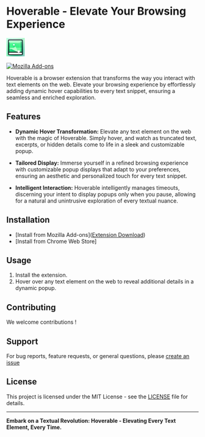 
# Hoverable - Elevate Your Browsing Experience

![Hoverable Icon](/assets/Icon.jpeg) <!-- Replace with the link to your extension icon -->

[![Mozilla Add-ons](https://img.shields.io/amo/v/hoverable)](https://addons.mozilla.org/firefox/addon/hoverable/) <!-- Replace with your actual add-on ID and link -->

Hoverable is a browser extension that transforms the way you interact with text elements on the web. Elevate your browsing experience by effortlessly adding dynamic hover capabilities to every text snippet, ensuring a seamless and enriched exploration.

## Features

- **Dynamic Hover Transformation:** Elevate any text element on the web with the magic of Hoverable. Simply hover, and watch as truncated text, excerpts, or hidden details come to life in a sleek and customizable popup.

- **Tailored Display:** Immerse yourself in a refined browsing experience with customizable popup displays that adapt to your preferences, ensuring an aesthetic and personalized touch for every text snippet.

- **Intelligent Interaction:** Hoverable intelligently manages timeouts, discerning your intent to display popups only when you pause, allowing for a natural and unintrusive exploration of every textual nuance.

## Installation

- [Install from Mozilla Add-ons]([Extension Download](https://addons.mozilla.org/en-GB/firefox/addon/hoverable/)) <!-- Replace with the actual link to your extension on Mozilla Add-ons -->
- [Install from Chrome Web Store] <!-- Replace with the actual link to your extension on Chrome Web Store -->

## Usage

1. Install the extension.
2. Hover over any text element on the web to reveal additional details in a dynamic popup.

## Contributing

We welcome contributions !

## Support

For bug reports, feature requests, or general questions, please [create an issue](https://github.com/mohamed-arradi/hoverable/issues) <!-- Replace with the actual link to your GitHub issues -->

## License

This project is licensed under the MIT License - see the [LICENSE](https://github.com/mohamed-arradi/hoverable/blob/main/LICENSE) file for details.

---

**Embark on a Textual Revolution: Hoverable - Elevating Every Text Element, Every Time.**
